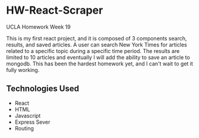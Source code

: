 # HW-React-Scraper
UCLA Homework Week 19

This is my first react project, and it is composed of 3 components search, results, and saved articles.  A user can search New York Times for articles related to a specific topic during a specific time period.  The results are limited to 10 articles and eventually I will add the ability to save an article to mongodb.  This has been the hardest homework yet, and I can't wait to get it fully working.

## Technologies Used
* React
* HTML
* Javascript
* Express Sever
* Routing

